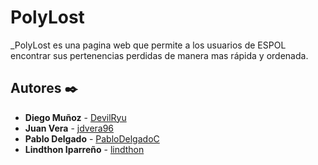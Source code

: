 # PolyLost
_PolyLost es una pagina web que permite a los usuarios de ESPOL encontrar sus pertenencias perdidas de manera mas rápida y ordenada.

## Autores ✒️


* **Diego Muñoz** - [DevilRyu](https://github.com/DevilRyu)
* **Juan Vera**  - [jdvera96](https://github.com/jdvera96)
* **Pablo Delgado** - [PabloDelgadoC](https://github.com/PabloDelgadoC)
* **Lindthon Iparreño** - [lindthon](https://github.com/lindthon)
